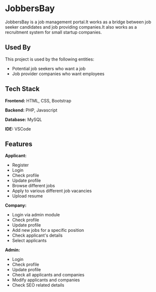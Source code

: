 
# JobbersBay

JobbersBay is a job management portal.It works as a bridge between job seeker candidates and job providing companies.It also works as a recruitment system for small startup companies.


## Used By

This project is used by the following entities:

- Potential job seekers who want a job
- Job provider companies who want employees


## Tech Stack

**Frontend:** HTML, CSS, Bootstrap

**Backend:** PHP, Javascript

**Database:** MySQL

**IDE:** VSCode

## Features
**Applicant:** 
- Register
- Login
- Check profile
- Update profile
- Browse different jobs 
- Apply to various different job vacancies
- Upload resume

**Company:** 
- Login via admin module
- Check profile
- Update profile
- Add new jobs for a specific position
- Check applicant's details
- Select applicants

**Admin:** 
- Login 
- Check profile
- Update profile
- Check all applicants and companies
- Modify applicants and companies
- Check SEO related details 




